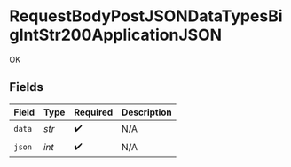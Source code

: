 # RequestBodyPostJSONDataTypesBigIntStr200ApplicationJSON

OK


## Fields

| Field              | Type               | Required           | Description        |
| ------------------ | ------------------ | ------------------ | ------------------ |
| `data`             | *str*              | :heavy_check_mark: | N/A                |
| `json`             | *int*              | :heavy_check_mark: | N/A                |